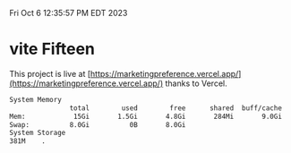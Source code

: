 Fri Oct  6 12:35:57 PM EDT 2023

# vite Fifteen


This project is live at [https://marketingpreference.vercel.app/](https://marketingpreference.vercel.app/) thanks to Vercel.

```bash
System Memory
               total        used        free      shared  buff/cache   available
Mem:            15Gi       1.5Gi       4.8Gi       284Mi       9.0Gi        13Gi
Swap:          8.0Gi          0B       8.0Gi
System Storage
381M	.
